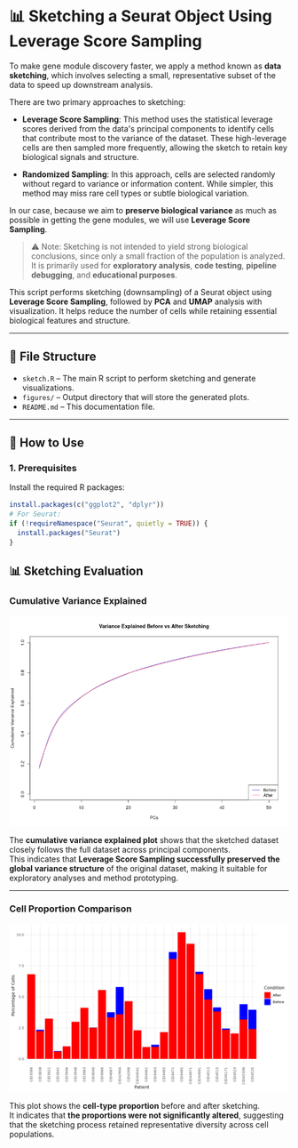 # 📊 Sketching a Seurat Object Using Leverage Score Sampling

To make gene module discovery faster, we apply a method known as **data sketching**, which involves selecting a small, representative subset of the data to speed up downstream analysis.

There are two primary approaches to sketching:

- **Leverage Score Sampling**: This method uses the statistical leverage scores derived from the data's principal components to identify cells that contribute most to the variance of the dataset. These high-leverage cells are then sampled more frequently, allowing the sketch to retain key biological signals and structure.

- **Randomized Sampling**: In this approach, cells are selected randomly without regard to variance or information content. While simpler, this method may miss rare cell types or subtle biological variation.

In our case, because we aim to **preserve biological variance** as much as possible in getting the gene modules, we will use **Leverage Score Sampling**.

> ⚠️ Note: Sketching is not intended to yield strong biological conclusions, since only a small fraction of the population is analyzed. It is primarily used for **exploratory analysis**, **code testing**, **pipeline debugging**, and **educational purposes**.

This script performs sketching (downsampling) of a Seurat object using **Leverage Score Sampling**, followed by **PCA** and **UMAP** analysis with visualization. It helps reduce the number of cells while retaining essential biological features and structure.

---

## 📁 File Structure

- `sketch.R` – The main R script to perform sketching and generate visualizations.
- `figures/` – Output directory that will store the generated plots.
- `README.md` – This documentation file.

---

## 🚀 How to Use

### 1. Prerequisites

Install the required R packages:

```r
install.packages(c("ggplot2", "dplyr"))
# For Seurat:
if (!requireNamespace("Seurat", quietly = TRUE)) {
  install.packages("Seurat")
}
```
## 📊 Sketching Evaluation

###  Cumulative Variance Explained

![Cumulative Variance Explained](figures/variance_explained_comparison.png)

The **cumulative variance explained plot** shows that the sketched dataset closely follows the full dataset across principal components.  
This indicates that **Leverage Score Sampling successfully preserved the global variance structure** of the original dataset, making it suitable for exploratory analyses and method prototyping.

---

###  Cell Proportion Comparison

![Cell Proportion Comparison](figures/cell_proportion_comparison.png)

This plot shows the **cell-type proportion** before and after sketching.  
It indicates that **the proportions were not significantly altered**, suggesting that the sketching process retained representative diversity across cell populations.
